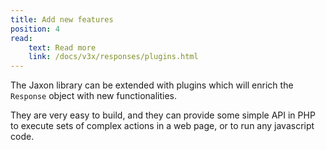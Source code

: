 ```yaml
---
title: Add new features
position: 4
read:
    text: Read more
    link: /docs/v3x/responses/plugins.html
---
```


The Jaxon library can be extended with plugins which will enrich the `Response` object with new functionalities.

They are very easy to build, and they can provide some simple API in PHP to execute sets of complex actions in a web page, or to run any javascript code.
